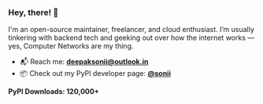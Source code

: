 ### Hey, there! 👋
I'm an open-source maintainer, freelancer, and cloud enthusiast. I’m usually tinkering with backend tech and geeking out over how the internet works — yes, Computer Networks are my thing.

- 📬 Reach me: **deepaksonii@outlook.in**
- 📦 Check out my PyPI developer page: [**@sonii**](https://pypi.org/user/sonii)

**PyPI Downloads: 120,000+**
